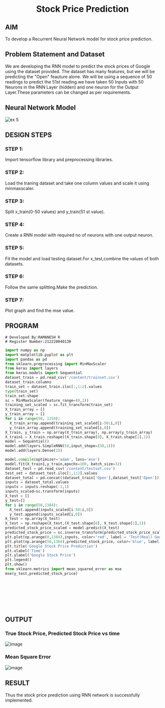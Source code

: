 # <p align = "center"> Stock Price Prediction </p>

## AIM
To develop a Recurrent Neural Network model for stock price prediction.

## Problem Statement and Dataset
We are developing the RNN model to predict the stock prices of Google using the dataset provided. The dataset has many features, but we will be predicting the "Open" feauture alone. We will be using a sequence of 50 readings to predict the 51st reading.we have taken 50 Inputs with 50 Neurons in the RNN Layer (hidden) and one neuron for the Output Layer.These parameters can be changed as per requirements.

## Neural Network Model


![ex 5](https://user-images.githubusercontent.com/75235334/196046839-ff1bae2a-fde9-40d2-ae96-ef65b86db83a.png)

## DESIGN STEPS

### STEP 1:
Import tensorflow library and preprocessing libraries.

### STEP 2:
Load the traning dataset and take one column values and scale it using minmaxscaler.

### STEP 3:
Split x_train(0-50 values) and y_train(51 st value).

### STEP 4:
Create a RNN model with required no of neurons with one output neuron.

### STEP 5:
Fit the model and load testing dataset.For x_test,combine the values of both datasets.

### STEP 6:
Follow the same splitting.Make the prediction.

### STEP 7:
Plot graph and find the mse value.


## PROGRAM
```
# Developed By:RAMANESH R
# Register Number:212220040130
```
```python
import numpy as np
import matplotlib.pyplot as plt
import pandas as pd
from sklearn.preprocessing import MinMaxScaler
from keras import layers
from keras.models import Sequential
dataset_train = pd.read_csv('/content/trainset.csv')
dataset_train.columns
train_set = dataset_train.iloc[:,1:2].values
type(train_set)
train_set.shape
sc = MinMaxScaler(feature_range=(0,1))
training_set_scaled = sc.fit_transform(train_set)
X_train_array = []
y_train_array = []
for i in range(50, 1259):
  X_train_array.append(training_set_scaled[i-50:i,0])
  y_train_array.append(training_set_scaled[i,0])
X_train, y_train = np.array(X_train_array), np.array(y_train_array)
X_train1 = X_train.reshape((X_train.shape[0], X_train.shape[1],1))
model = Sequential()
model.add(layers.SimpleRNN(50,input_shape=(50,1)))
model.add(layers.Dense(1))

model.compile(optimizer='adam', loss='mse')
model.fit(X_train1,y_train,epochs=100, batch_size=32)
dataset_test = pd.read_csv('/content/testset.csv')
test_set = dataset_test.iloc[:,1:2].values
dataset_total = pd.concat((dataset_train['Open'],dataset_test['Open']),axis=0)
inputs = dataset_total.values
inputs = inputs.reshape(-1,1)
inputs_scaled=sc.transform(inputs)
X_test = []
y_test=[]
for i in range(50,1384):
  X_test.append(inputs_scaled[i-50:i,0])
  y_test.append(inputs_scaled[i,0])
X_test = np.array(X_test)
X_test = np.reshape(X_test,(X_test.shape[0], X_test.shape[1],1))
predicted_stock_price_scaled = model.predict(X_test)
predicted_stock_price = sc.inverse_transform(predicted_stock_price_scaled)
plt.plot(np.arange(0,1384),inputs, color='red', label = 'Test(Real) Google stock price')
plt.plot(np.arange(50,1384),predicted_stock_price, color='blue', label = 'Predicted Google stock price')
plt.title('Google Stock Price Prediction')
plt.xlabel('Time')
plt.ylabel('Google Stock Price')
plt.legend()
plt.show()
from sklearn.metrics import mean_squared_error as mse
mse(y_test,predicted_stock_price)

```

## <br><br><br><br>OUTPUT

### True Stock Price, Predicted Stock Price vs time
![image](https://user-images.githubusercontent.com/75235334/195596872-3e362993-486d-400d-8ceb-913853aa2d10.png)

### Mean Square Error
![image](https://user-images.githubusercontent.com/75235334/195597795-27e9a7c9-b975-4560-ace6-54268a2d03db.png)

## RESULT
Thus the stock price prediction using RNN network is successfully implemented.
